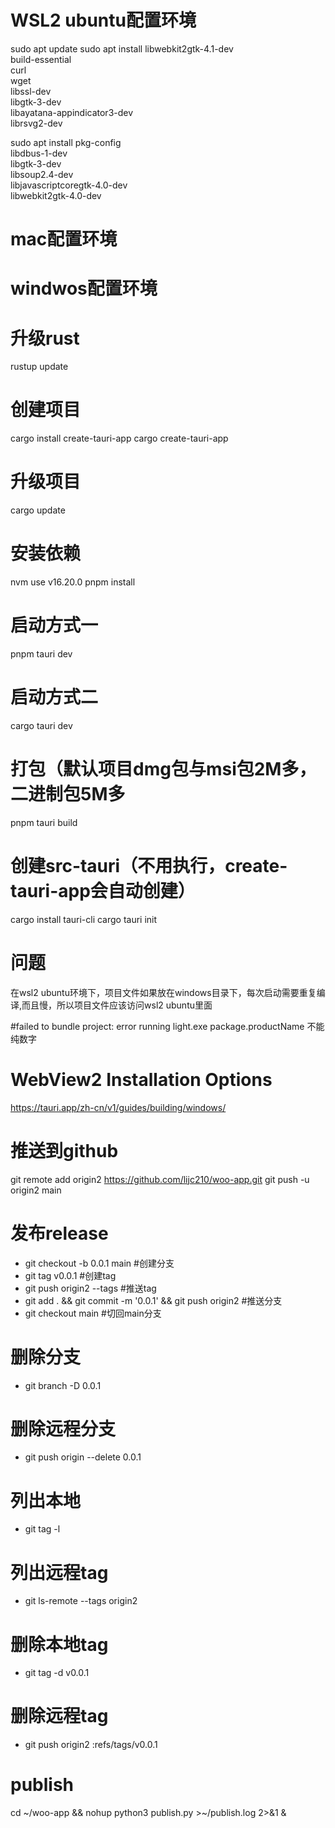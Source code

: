 # WSL2 ubuntu配置环境
sudo apt update
sudo apt install libwebkit2gtk-4.1-dev \
    build-essential \
    curl \
    wget \
    libssl-dev \
    libgtk-3-dev \
    libayatana-appindicator3-dev \
    librsvg2-dev

sudo apt install pkg-config \
  libdbus-1-dev \
  libgtk-3-dev \
  libsoup2.4-dev \
  libjavascriptcoregtk-4.0-dev \
  libwebkit2gtk-4.0-dev

# mac配置环境

# windwos配置环境


# 升级rust
rustup update
# 创建项目
cargo install create-tauri-app
cargo create-tauri-app

# 升级项目
cargo update
# 安装依赖
nvm use v16.20.0
pnpm install

# 启动方式一
pnpm tauri dev

# 启动方式二
cargo tauri dev

# 打包（默认项目dmg包与msi包2M多，二进制包5M多
pnpm tauri build

# 创建src-tauri（不用执行，create-tauri-app会自动创建）
cargo install tauri-cli
cargo tauri init


# 问题
在wsl2 ubuntu环境下，项目文件如果放在windows目录下，每次启动需要重复编译,而且慢，所以项目文件应该访问wsl2 ubuntu里面

#failed to bundle project: error running light.exe
package.productName 不能纯数字

# WebView2 Installation Options
https://tauri.app/zh-cn/v1/guides/building/windows/


# 推送到github
git remote add origin2 https://github.com/lijc210/woo-app.git
git push -u origin2 main


# 发布release
* git checkout -b 0.0.1 main                                       #创建分支
* git tag v0.0.1                                                    #创建tag
* git push origin2 --tags                                           #推送tag
* git add . && git commit -m '0.0.1' && git push origin2           #推送分支
* git checkout main                                                 #切回main分支


# 删除分支
* git branch -D 0.0.1
# 删除远程分支
* git push origin --delete 0.0.1
# 列出本地
* git tag -l
# 列出远程tag
* git ls-remote --tags origin2
# 删除本地tag
* git tag -d v0.0.1
# 删除远程tag
* git push origin2 :refs/tags/v0.0.1


# publish
cd ~/woo-app && nohup python3 publish.py >~/publish.log 2>&1 &